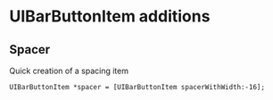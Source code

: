 # UIBarButtonItem additions

## Spacer

Quick creation of a spacing item
```objc
UIBarButtonItem *spacer = [UIBarButtonItem spacerWithWidth:-16];
```
